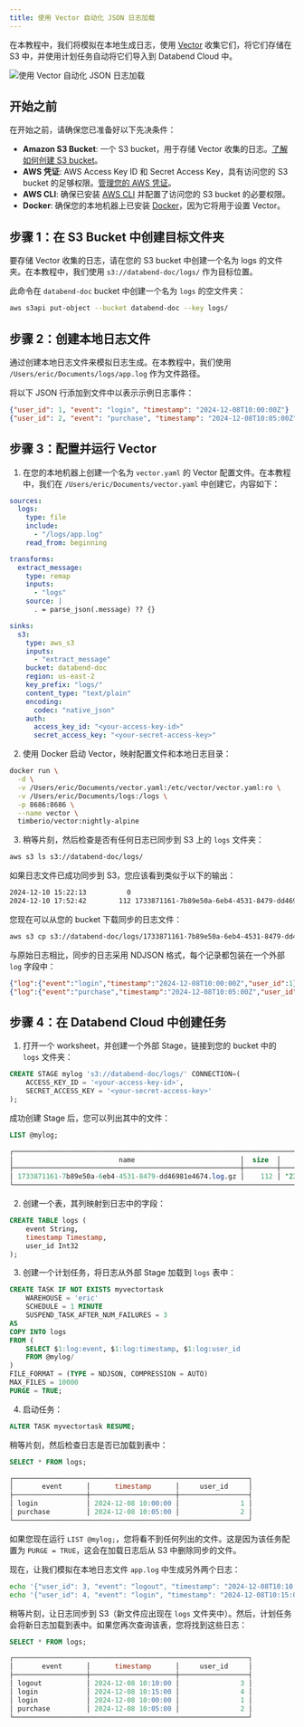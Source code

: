 ```yaml
---
title: 使用 Vector 自动化 JSON 日志加载
---
```


在本教程中，我们将模拟在本地生成日志，使用 [Vector](https://vector.dev/) 收集它们，将它们存储在 S3 中，并使用计划任务自动将它们导入到 Databend Cloud 中。

![使用 Vector 自动化 JSON 日志加载](@site/static/img/documents/tutorials/vector-tutorial.png)

## 开始之前

在开始之前，请确保您已准备好以下先决条件：

- **Amazon S3 Bucket**: 一个 S3 bucket，用于存储 Vector 收集的日志。[了解如何创建 S3 bucket](https://docs.aws.amazon.com/AmazonS3/latest/userguide/create-bucket-overview.html)。
- **AWS 凭证**: AWS Access Key ID 和 Secret Access Key，具有访问您的 S3 bucket 的足够权限。[管理您的 AWS 凭证](https://docs.aws.amazon.com/general/latest/gr/aws-sec-cred-types.html#access-keys-and-secret-access-keys)。
- **AWS CLI**: 确保已安装 [AWS CLI](https://aws.amazon.com/cli/) 并配置了访问您的 S3 bucket 的必要权限。
- **Docker**: 确保您的本地机器上已安装 [Docker](https://www.docker.com/)，因为它将用于设置 Vector。

## 步骤 1：在 S3 Bucket 中创建目标文件夹

要存储 Vector 收集的日志，请在您的 S3 bucket 中创建一个名为 logs 的文件夹。在本教程中，我们使用 `s3://databend-doc/logs/` 作为目标位置。

此命令在 `databend-doc` bucket 中创建一个名为 `logs` 的空文件夹：

```bash
aws s3api put-object --bucket databend-doc --key logs/
```

## 步骤 2：创建本地日志文件

通过创建本地日志文件来模拟日志生成。在本教程中，我们使用 `/Users/eric/Documents/logs/app.log` 作为文件路径。

将以下 JSON 行添加到文件中以表示示例日志事件：

```json title='app.log'
{"user_id": 1, "event": "login", "timestamp": "2024-12-08T10:00:00Z"}
{"user_id": 2, "event": "purchase", "timestamp": "2024-12-08T10:05:00Z"}
```

## 步骤 3：配置并运行 Vector

1. 在您的本地机器上创建一个名为 `vector.yaml` 的 Vector 配置文件。在本教程中，我们在 `/Users/eric/Documents/vector.yaml` 中创建它，内容如下：

```yaml title='vector.yaml'
sources:
  logs:
    type: file
    include:
      - "/logs/app.log"
    read_from: beginning

transforms:
  extract_message:
    type: remap
    inputs:
      - "logs"
    source: |
      . = parse_json(.message) ?? {}

sinks:
  s3:
    type: aws_s3
    inputs:
      - "extract_message"
    bucket: databend-doc
    region: us-east-2
    key_prefix: "logs/"
    content_type: "text/plain"
    encoding:
      codec: "native_json"
    auth:
      access_key_id: "<your-access-key-id>"
      secret_access_key: "<your-secret-access-key>"
```

2. 使用 Docker 启动 Vector，映射配置文件和本地日志目录：

```bash
docker run \
  -d \
  -v /Users/eric/Documents/vector.yaml:/etc/vector/vector.yaml:ro \
  -v /Users/eric/Documents/logs:/logs \
  -p 8686:8686 \
  --name vector \
  timberio/vector:nightly-alpine
```

3. 稍等片刻，然后检查是否有任何日志已同步到 S3 上的 `logs` 文件夹：

```bash
aws s3 ls s3://databend-doc/logs/
```

如果日志文件已成功同步到 S3，您应该看到类似于以下的输出：

```bash
2024-12-10 15:22:13          0
2024-12-10 17:52:42        112 1733871161-7b89e50a-6eb4-4531-8479-dd46981e4674.log.gz
```

您现在可以从您的 bucket 下载同步的日志文件：

```bash
aws s3 cp s3://databend-doc/logs/1733871161-7b89e50a-6eb4-4531-8479-dd46981e4674.log.gz ~/Documents/
```

与原始日志相比，同步的日志采用 NDJSON 格式，每个记录都包装在一个外部 `log` 字段中：

```json
{"log":{"event":"login","timestamp":"2024-12-08T10:00:00Z","user_id":1}}
{"log":{"event":"purchase","timestamp":"2024-12-08T10:05:00Z","user_id":2}}
```

## 步骤 4：在 Databend Cloud 中创建任务

1. 打开一个 worksheet，并创建一个外部 Stage，链接到您的 bucket 中的 `logs` 文件夹：

```sql
CREATE STAGE mylog 's3://databend-doc/logs/' CONNECTION=(
    ACCESS_KEY_ID = '<your-access-key-id>',
    SECRET_ACCESS_KEY = '<your-secret-access-key>'
);
```

成功创建 Stage 后，您可以列出其中的文件：

```sql
LIST @mylog;

┌─────────────────────────────────────────────────────────────────────────────────────────────────────────────────────────────────────────────────────────┐
│                          name                          │  size  │                 md5                │         last_modified         │      creator     │
├────────────────────────────────────────────────────────┼────────┼────────────────────────────────────┼───────────────────────────────┼──────────────────┤
│ 1733871161-7b89e50a-6eb4-4531-8479-dd46981e4674.log.gz │    112 │ "231ddcc590222bfaabd296b151154844" │ 2024-12-10 22:52:42.000 +0000 │ NULL             │
└─────────────────────────────────────────────────────────────────────────────────────────────────────────────────────────────────────────────────────────┘
```

2. 创建一个表，其列映射到日志中的字段：

```sql
CREATE TABLE logs (
    event String,
    timestamp Timestamp,
    user_id Int32
);
```

3. 创建一个计划任务，将日志从外部 Stage 加载到 `logs` 表中：

```sql
CREATE TASK IF NOT EXISTS myvectortask
    WAREHOUSE = 'eric'
    SCHEDULE = 1 MINUTE
    SUSPEND_TASK_AFTER_NUM_FAILURES = 3
AS
COPY INTO logs
FROM (
    SELECT $1:log:event, $1:log:timestamp, $1:log:user_id
    FROM @mylog/
)
FILE_FORMAT = (TYPE = NDJSON, COMPRESSION = AUTO)
MAX_FILES = 10000
PURGE = TRUE;
```

4. 启动任务：

```sql
ALTER TASK myvectortask RESUME;
```

稍等片刻，然后检查日志是否已加载到表中：

```sql
SELECT * FROM logs;

┌──────────────────────────────────────────────────────────┐
│       event      │      timestamp      │     user_id     │
├──────────────────┼─────────────────────┼─────────────────┤
│ login            │ 2024-12-08 10:00:00 │               1 │
│ purchase         │ 2024-12-08 10:05:00 │               2 │
└──────────────────────────────────────────────────────────┘
```

如果您现在运行 `LIST @mylog;`，您将看不到任何列出的文件。这是因为该任务配置为 `PURGE = TRUE`，这会在加载日志后从 S3 中删除同步的文件。

现在，让我们模拟在本地日志文件 `app.log` 中生成另外两个日志：

```bash
echo '{"user_id": 3, "event": "logout", "timestamp": "2024-12-08T10:10:00Z"}' >> /Users/eric/Documents/logs/app.log
echo '{"user_id": 4, "event": "login", "timestamp": "2024-12-08T10:15:00Z"}' >> /Users/eric/Documents/logs/app.log
```

稍等片刻，让日志同步到 S3（新文件应出现在 `logs` 文件夹中）。然后，计划任务会将新日志加载到表中。如果您再次查询该表，您将找到这些日志：

```sql
SELECT * FROM logs;

┌──────────────────────────────────────────────────────────┐
│       event      │      timestamp      │     user_id     │
├──────────────────┼─────────────────────┼─────────────────┤
│ logout           │ 2024-12-08 10:10:00 │               3 │
│ login            │ 2024-12-08 10:15:00 │               4 │
│ login            │ 2024-12-08 10:00:00 │               1 │
│ purchase         │ 2024-12-08 10:05:00 │               2 │
└──────────────────────────────────────────────────────────┘
```
